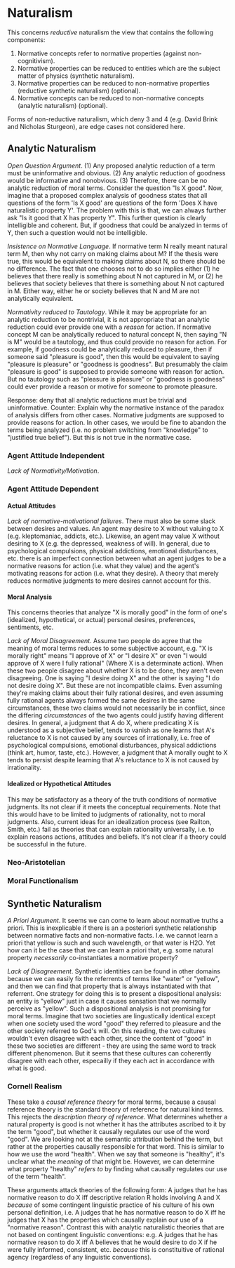 # Naturalism

This concerns *reductive* naturalism the view that contains the following components:

1. Normative concepts refer to normative properties (against non-cognitivism).
2. Normative properties can be reduced to entities which are the subject matter of physics (synthetic naturalism).
3. Normative properties can be reduced to non-normative properties (reductive synthetic naturalism) (optional).
4. Normative concepts can be reduced to non-normative concepts (analytic naturalism) (optional).

Forms of non-reductive naturalism, which deny 3 and 4 (e.g. David Brink and Nicholas Sturgeon), are edge cases not considered here.

## Analytic Naturalism

*Open Question Argument*. (1) Any proposed analytic reduction of a term must be uninformative and obvious. (2) Any analytic reduction of goodness would be informative and nonobvious. (3) Therefore, there can be no analytic reduction of moral terms. Consider the question "Is X good". Now, imagine that a proposed complex analysis of goodness states that all questions of the form 'Is X good' are questions of the form 'Does X have naturalistic property Y'. The problem with this is that, we can always further ask "Is it good that X has property Y". This further question is clearly intelligible and coherent. But, if goodness that could be analyzed in terms of Y, then such a question would not be intelligible.

*Insistence on Normative Language*. If normative term N really meant natural term M, then why not carry on making claims about M? If the thesis were true, this would be equivalent to making claims about N, so there should be no difference. The fact that one chooses not to do so implies either (1) he believes that there really is something about N not captured in M, or (2) he believes that society believes that there is something about N not captured in M. Either way, either he or society believes that N and M are not analytically equivalent.

*Normativity reduced to Tautology*. While it may be appropriate for an analytic reduction to be nontrivial, it is not appropriate that an analytic reduction could ever provide one with a *reason* for action. If normative concept M can be analytically reduced to natural concept N, then saying "N is M" would be a tautology, and thus could provide no reason for action. For example, if goodness could be analytically reduced to pleasure, then if someone said "pleasure is good", then this would be equivalent to saying "pleasure is pleasure" or "goodness is goodness". But presumably the claim "pleasure is good" is supposed to provide someone with reason for action. But no tautology such as "pleasure is pleasure" or "goodness is goodness" could ever provide a reason or motive for someone to promote pleasure.

Response: deny that all analytic reductions must be trivial and uninformative. Counter: Explain why the normative instance of the paradox of analysis differs from other cases. Normative judgments are supposed to provide reasons for action. In other cases, we would be fine to abandon the terms being analyzed (i.e. no problem switching from "knowledge" to "justified true belief"). But this is not true in the normative case.

### Agent Attitude Independent

*Lack of Normativity/Motivation*.

### Agent Attitude Dependent

#### Actual Attitudes

*Lack of normative-motivational failures*. There must also be some slack between desires and values. An agent may desire to X without valuing to X (e.g. kleptomaniac, addicts, etc.). Likewise, an agent may value X without desiring to X (e.g. the depressed, weakness of will). In general, due to psychological compulsions, physical addictions, emotional disturbances, etc. there is an imperfect connection between what an agent judges to be a normative reasons for action (i.e. what they value) and the agent's motivating reasons for action (i.e. what they desire). A theory that merely reduces normative judgments to mere desires cannot account for this.

#### Moral Analysis

This concerns theories that analyze "X is morally good" in the form of one's (idealized, hypothetical, or actual) personal desires, preferences, sentiments, etc.

*Lack of Moral Disagreement*. Assume two people do agree that the meaning of moral terms reduces to some subjective account, e.g. "X is morally right" means "I approve of X" or "I desire X" or even "I would approve of X were I fully rational" (Where X is a determinate action). When these two people disagree about whether X is to be done, they aren't even disagreeing. One is saying "I desire doing X" and the other is saying "I do not desire doing X". But these are not incompatible claims. Even assuming they're making claims about their fully rational desires, and even assuming fully rational agents always formed the same desires in the same circumstances, these two claims would not necessarily be in conflict, since the differing *circumstances* of the two agents could justify having different desires. In general, a judgment that A do X, where predicating X is understood as a subjective belief, tends to vanish as one learns that A's reluctance to X is not caused by any sources of irrationally, i.e. free of psychological compulsions, emotional disturbances, physical addictions (think art, humor, taste, etc.). However, a judgment that A morally ought to X tends to persist despite learning that A's reluctance to X is not caused by irrationality.

#### Idealized or Hypothetical Attitudes

This may be satisfactory as a theory of the truth conditions of normative judgments. Its not clear if it meets the conceptual requirements. Note that this would have to be limited to judgments of rationality, not to moral judgments. Also, current ideas for an idealization process (see Railton, Smith, etc.) fail as theories that can explain rationality universally, i.e. to explain reasons actions, attitudes and beliefs. It's not clear if a theory could be successful in the future.

### Neo-Aristotelian


### Moral Functionalism


## Synthetic Naturalism

*A Priori Argument*. It seems we can come to learn about normative truths a priori. This is inexplicable if there is an a posteriori synthetic relationship between normative facts and non-normative facts. I.e. we cannot learn a priori that yellow is such and such wavelength, or that water is H2O. Yet how can it be the case that we can learn a priori that, e.g. some natural property *necessarily* co-instantiates a normative property? 

*Lack of Disagreement*. Synthetic identities can be found in other domains because we can easily fix the referrents of terms like "water" or "yellow", and then we can find that property that is always instantiated with that referrent. One strategy for doing this is to present a dispositional analysis: an entity is "yellow" just in case it causes sensation that we normally perceive as "yellow". Such a dispositional analysis is not promising for moral terms. Imagine that two societies are lingustically identical except when one society used the word "good" they referred to pleasure and the other society referred to God's will. On this reading, the two cultures wouldn't even disagree with each other, since the content of "good" in these two societies are different - they are using the same word to track different phenomenon. But it seems that these cultures can coherently disagree with each other, especailly if they each act in accordance with what is good.

### Cornell Realism

These take a *causal reference theory* for moral terms, because a causal reference theory is the standard theory of reference for natural kind terms. This rejects the *description theory of reference*. What determines whether a natural property is good is not whether it has the attributes ascribed to it by the term "good", but whether it causally regulates our use of the word "good". We are looking not at the semantic attribution behind the term, but rather at the properties causally responsible for that word. This is similar to how we use the word "health". When we say that someone is "healthy", it's unclear what the *meaning* of that might be. However, we can determine what property "healthy" *refers to* by finding what causally regulates our use of the term "health".

These arguments attack theories of the following form: A judges that he has normative reason to do X iff descriptive relation R holds involving A and X *because* of some contingent linguistic practice of his culture of his own personal definition, i.e. A judges that he has normative reason to do X iff he judges that X has the properties which causally explain our use of a "normative reason". Contrast this with analytic naturalistic theories that are not based on contingent linguistic conventions: e.g. A judges that he has normative reason to do X iff A believes that he would desire to do X if he were fully informed, consistent, etc. *because* this is constituitive of rational agency (regardless of any linguistic conventions).